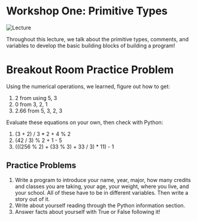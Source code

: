 # Workshop One: Primitive Types
![Lecture](https://docs.google.com/presentation/d/1si94QRh5QN3TwQtCO2dm8xZCMBS-07Dm08hpV95MhmA/edit?usp=sharing)

Throughout this lecture, we talk about the primitive types, comments, and variables
to develop the basic building blocks of building a program!

# Breakout Room Practice Problem
Using the numerical operations, we learned, figure out how to get:
1. 2 from using 5, 3
2. 0 from 3, 2, 1
3. 2.66 from 5, 3, 2, 3

Evaluate these equations on your own, then check with Python:
1. (3 + 2) / 3 * 2 + 4 % 2
2. (42 / 3) % 2 + 1 - 5
3. (((256 % 2) + (33 % 3) + 33 / 3) * 11) - 1

## Practice Problems
1. Write a program to introduce your name, year, major, how many credits and classes you are taking, your age, your weight, where you live, and your school. All of these have to be in different variables. Then write a story out of it.
2. Write about yourself reading through the Python information section.
3. Answer facts about yourself with True or False following it!
